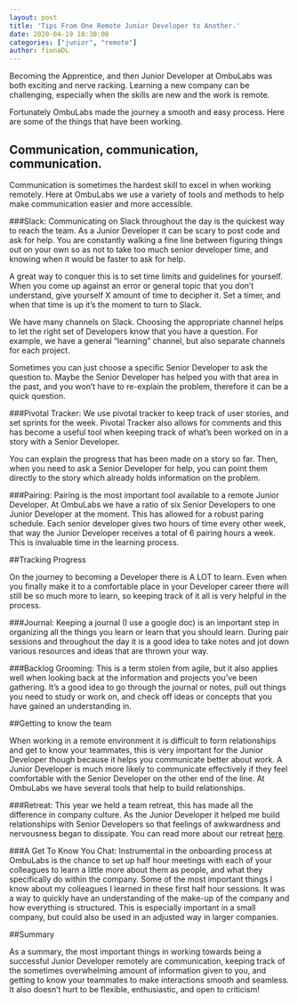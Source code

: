 ```yaml
---
layout: post
title: 'Tips From One Remote Junior Developer to Another.'
date: 2020-04-19 10:30:00
categories: ["junior", "remote"]
author: fionaDL
---
```


Becoming the Apprentice, and then Junior Developer at OmbuLabs was both exciting and nerve racking. Learning a new company can be challenging, especially when the skills are new and the work is remote.

Fortunately OmbuLabs made the journey a smooth and easy process. Here are some of the things that have been working.

## Communication, communication, communication.

Communication is sometimes the hardest skill to excel in when working remotely. Here at OmbuLabs we use a variety of tools and methods to help make communication easier and more accessible.

###Slack:
Communicating on Slack throughout the day is the quickest way to reach the team. As a Junior Developer it can be scary to post code and ask for help. You are constantly walking a fine line between figuring things out on your own so as not to take too much senior developer time, and knowing when it would be faster to ask for help.

A great way to conquer this is to set time limits and guidelines for yourself. When you come up against an error or general topic that you don’t understand, give yourself X amount of time to decipher it. Set a timer, and when that time is up it’s the moment to turn to Slack.

We have many channels on Slack. Choosing the appropriate channel helps to let the right set of Developers know that you have a question. For example, we have a general “learning” channel, but also separate channels for each project.

Sometimes you can just choose a specific Senior Developer to ask the question to. Maybe the Senior Developer has helped you with that area in the past, and you won’t have to re-explain the problem, therefore it can be a quick question.

###Pivotal Tracker:
We use pivotal tracker to keep track of user stories, and set sprints for the week. Pivotal Tracker also allows for comments and this has become a useful tool when keeping track of what’s been worked on in a story with a Senior Developer.

You can explain the progress that has been made on a story so far. Then, when you  need to ask a Senior Developer for help, you can point them directly to the story which already holds information on the problem.

###Pairing:
Pairing is the most important tool available to a remote Junior Developer. At OmbuLabs we have a ratio of six Senior Developers to one Junior Developer at the moment. This has allowed for a robust paring schedule. Each senior developer gives two hours of time every other week, that way the Junior Developer receives a total of 6 pairing hours a week. This is invaluable time in the learning process.

##Tracking Progress

On the journey to becoming a Developer there is A LOT to learn. Even when you finally make it to a comfortable place in your Developer career there will still be so much more to learn, so keeping track of it all is very helpful in the process.

###Journal:
Keeping a journal (I use a google doc) is an important step in organizing all the things you learn or learn that you should learn. During pair sessions and throughout the day it is a good idea to take notes and jot down various resources and ideas that are thrown your way.

###Backlog Grooming:
This is a term stolen from agile, but it also applies well when looking back at the information and projects you’ve been gathering. It’s a good idea to go through the journal or notes, pull out things you need to study or work on, and check off ideas or concepts that you have gained an understanding in.

##Getting to know the team

When working in a remote environment it is difficult to form relationships and get to know your teammates, this is very important for the Junior Developer though because it helps you communicate better about work. A Junior Developer is much more likely to communicate effectively if they feel comfortable with the Senior Developer on the other end of the line. At OmbuLabs we have several tools that help to build relationships.

###Retreat:
This year we held a team retreat, this has made all the difference in company culture. As the Junior Developer it helped me build relationships with Senior Developers so that feelings of awkwardness and nervousness began to dissipate. You can read more about our retreat [here](https://www.ombulabs.com/blog/agile/remote/team-retreat-for-remote-companies.html).

###A Get To Know You Chat:
Instrumental in the onboarding process at OmbuLabs is the chance to set up half hour meetings with each of your colleagues to learn a little more about them as people, and what they specifically do within the company.
Some of the most important things I know about my colleagues I learned in these first half hour sessions. It was a way to quickly have an understanding of the make-up of the company and how everything is structured. This is especially important in a small company, but could also be used in an adjusted way in larger companies.

##Summary

As a summary, the most important things in working towards being a successful Junior Developer remotely are communication, keeping track of the sometimes overwhelming amount of information given to you, and getting to know your teammates to make interactions smooth and seamless. It also doesn’t hurt to be flexible, enthusiastic, and open to criticism!
